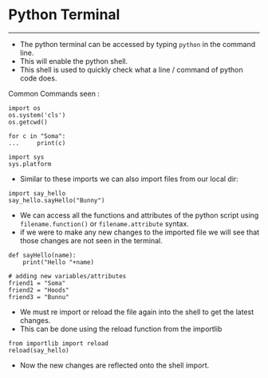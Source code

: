 # Python Terminal 
---

- The python terminal can be accessed by typing `python` in the command line.
- This will enable the python shell.
- This shell is used to quickly check what a line / command of python code does.

Common Commands seen : 
```
import os
os.system('cls')
os.getcwd()

for c in "Soma":
...     print(c)
```
```
import sys
sys.platform
```
- Similar to these imports we can also import files from our local dir:
```
import say_hello
say_hello.sayHello("Bunny")
```
- We can access all the functions and attributes of the python script using `filename.function()` or `filename.attribute` syntax.
- if we were to make any new changes to the imported file we will see that those changes are not seen in the terminal. 
```
def sayHello(name):
    print("Hello "+name)

# adding new variables/attributes
friend1 = "Soma"
friend2 = "Hoods"
friend3 = "Bunnu"
```
- We must re import or reload the file again into the shell to get the latest changes.
- This can be done using the reload function from the importlib
```
from importlib import reload
reload(say_hello)
```
- Now the new changes are reflected onto the shell import.